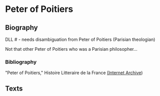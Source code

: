 # Peter of Poitiers

## Biography

DLL \# - needs disambiguation from Peter of Poitiers \(Parisian theologian\)



Not that other Peter of Poitiers who was a Parisian philosopher...

### Bibliography

"Peter of Poitiers," Histoire Litteraire de la France [\(Internet Archive](https://archive.org/details/histoirelittra12riveuoft/page/348)\)

## Texts




